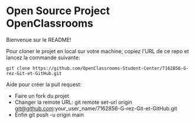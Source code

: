 # Open Source Project OpenClassrooms

Bienvenue sur le README!

Pour cloner le projet en local sur votre machine, copiez l'URL de ce repo et lancez la commande suivante:  

`git clone https://github.com/OpenClassrooms-Student-Center/7162856-G-rez-Git-et-GitHub.git`

Aide pour créer la pull request:
- Faire un fork du projet
- Changer la remote URL: git remote set-url origin git@github.com:your_user_name/7162856-G-rez-Git-et-GitHub.git
- Enfin git push -u origin main